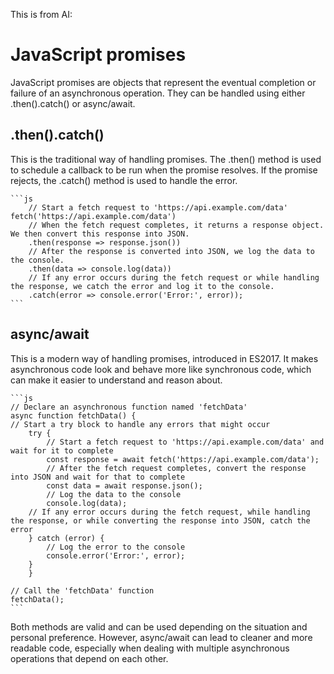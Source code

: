 This is from AI: 

# JavaScript promises
JavaScript promises are objects that represent the eventual completion or failure of an asynchronous operation. They can be handled using either .then().catch() or async/await.

## .then().catch()
This is the traditional way of handling promises. The .then() method is used to schedule a callback to be run when the promise resolves. If the promise rejects, the .catch() method is used to handle the error.

    ```js
        // Start a fetch request to 'https://api.example.com/data'
    fetch('https://api.example.com/data')
        // When the fetch request completes, it returns a response object. We then convert this response into JSON.
        .then(response => response.json())
        // After the response is converted into JSON, we log the data to the console.
        .then(data => console.log(data))
        // If any error occurs during the fetch request or while handling the response, we catch the error and log it to the console.
        .catch(error => console.error('Error:', error));
    ```

## async/await
This is a modern way of handling promises, introduced in ES2017. It makes asynchronous code look and behave more like synchronous code, which can make it easier to understand and reason about.

    ```js
    // Declare an asynchronous function named 'fetchData'
    async function fetchData() {
    // Start a try block to handle any errors that might occur
        try {
            // Start a fetch request to 'https://api.example.com/data' and wait for it to complete
            const response = await fetch('https://api.example.com/data');
            // After the fetch request completes, convert the response into JSON and wait for that to complete
            const data = await response.json();
            // Log the data to the console
            console.log(data);
        // If any error occurs during the fetch request, while handling the response, or while converting the response into JSON, catch the error
        } catch (error) {
            // Log the error to the console
            console.error('Error:', error);
        }
        }

    // Call the 'fetchData' function
    fetchData();
    ```
Both methods are valid and can be used depending on the situation and personal preference. However, async/await can lead to cleaner and more readable code, especially when dealing with multiple asynchronous operations that depend on each other.
